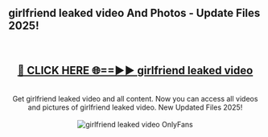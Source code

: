 <h2>girlfriend leaked video And Photos - Update Files 2025!</h2>
<br>
<div align="center">
<h2><a href="https://betterlinks.top/A2PfLJ" rel="nofollow">🔴 CLICK HERE 🌐==►► girlfriend leaked video</a></h2>
<br>
Get girlfriend leaked video and all content. Now you can access all videos and pictures of girlfriend leaked video. New Updated Files 2025!
<br>
<br>
<a href="https://betterlinks.top/A2PfLJ" rel="nofollow" data-target="animated-image.originalLink"><img src="https://i.imgur.com/dJHk4Zq.gif" alt="girlfriend leaked video OnlyFans" style="max-width: 100%; display: inline-block;" data-target="animated-image.originalImage"></a>
</div>
<br>
